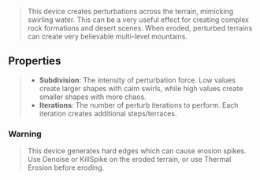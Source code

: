 
> This device creates perturbations across the terrain, mimicking swirling water. This can be a very useful effect for creating complex rock formations and desert scenes. When eroded, perturbed terrains can create very believable multi-level mountains.

## Properties

> - **Subdivision**: The intensity of perturbation force. Low values create larger shapes with calm swirls, while high values create smaller shapes with more chaos.
> - **Iterations**: The number of perturb iterations to perform. Each iteration creates additional steps/terraces.

### Warning
> This device generates hard edges which can cause erosion spikes. Use Denoise or KillSpike on the eroded terrain, or use Thermal Erosion before eroding.
